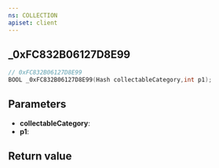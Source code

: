 ```yaml
---
ns: COLLECTION
apiset: client
---
```

## _0xFC832B06127D8E99

```c
// 0xFC832B06127D8E99
BOOL _0xFC832B06127D8E99(Hash collectableCategory,int p1);
```


## Parameters
* **collectableCategory**:
* **p1**:

## Return value


